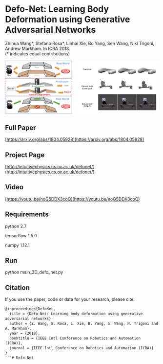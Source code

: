 # Defo-Net: Learning Body Deformation using Generative Adversarial Networks
Zhihua Wang*, Stefano Rosa*, Linhai Xie, Bo Yang, Sen Wang, Niki Trigoni, Andrew Markham. In ICRA 2018. <br />
(* indicates equal contributions)

![Teaser_Image](https://github.com/vividda/Defo-Net/blob/master/illustration.jpg)

## Full Paper
[https://arxiv.org/abs/1804.05928](https://arxiv.org/abs/1804.05928)

## Project Page
[http://intuitivephysics.cs.ox.ac.uk/defonet/](http://intuitivephysics.cs.ox.ac.uk/defonet/)

## Video 
[https://youtu.be/noG5DDX3coQ](https://youtu.be/noG5DDX3coQ)

## Requirements
python 2.7

tensorflow 1.5.0

numpy 1.12.1

## Run
python main_3D_defo_net.py

## Citation
If you use the paper, code or data for your research, please cite:
```
@inproceedings{DefoNet,
  title = {Defo-Net: Learning body deformation using generative adversarial networks},
  author = {Z. Wang, S. Rosa, L. Xie, B. Yang, S. Wang, N. Trigoni and A. Markham},
  year = {2018},
  booktitle = {IEEE Intl Conference on Robotics and Automation (ICRA)},
  journal = {IEEE Intl Conference on Robotics and Automation (ICRA)}
}
```# Defo-Net
